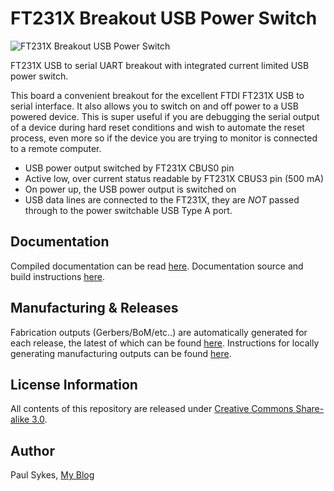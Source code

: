 FT231X Breakout USB Power Switch
================================
![FT231X Breakout USB Power Switch](https://github.com/paulsykes/ft231x_breakout_usb_power_switch/releases/download/v0.20.0/ft231x_breakout_usb_power_switch.jpg)

FT231X USB to serial UART breakout with integrated current limited USB power switch.

This board a convenient breakout for the excellent FTDI FT231X USB to serial interface. It also allows you to switch on and off power to a USB powered device. This is super useful if you are debugging the serial output of a device during hard reset conditions and wish to automate the reset process, even more so if the device you are trying to monitor is connected to a remote computer.

- USB power output switched by FT231X CBUS0 pin
- Active low, over current status readable by FT231X CBUS3 pin (500 mA)
- On power up, the USB power output is switched on
- USB data lines are connected to the FT231X, they are *NOT* passed through to the power switchable USB Type A port. 

Documentation
-------------
Compiled documentation can be read [here](https://paulsykes.me/ft231x_breakout_usb_power_switch). Documentation source and build instructions [here](docsrc).

Manufacturing & Releases
------------------------
Fabrication outputs (Gerbers/BoM/etc..) are automatically generated for each release, the latest of which can be found [here](https://github.com/paulsykes/ft231x_breakout_usb_power_switch/releases/latest). Instructions for locally generating manufacturing outputs can be found [here](hardware/kicad/ft231x_breakout_usb_power_switch).

License Information
-------------------
All contents of this repository are released under [Creative Commons Share-alike 3.0](http://creativecommons.org/licenses/by-sa/3.0/).

Author
------
Paul Sykes, [My Blog](https://paulsykes.me)
